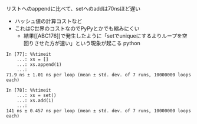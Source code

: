 
リストへのappendに比べて、setへのaddは70nsほど遅い
- ハッシュ値の計算コストなど
- これはC世界のコストなのでPyPyとかでも縮みにくい
    - 結果[[ABC176]]で発生したように「setでuniqueにするよりループを空回りさせた方が速い」という現象が起こる
python

```
In [77]: %%timeit
    ...: xs = []
    ...: xs.append(1)
    ...: 
71.9 ns ± 1.01 ns per loop (mean ± std. dev. of 7 runs, 10000000 loops each)

In [78]: %%timeit
    ...: xs = set()
    ...: xs.add(1)
    ...: 
141 ns ± 0.457 ns per loop (mean ± std. dev. of 7 runs, 10000000 loops each)
```


